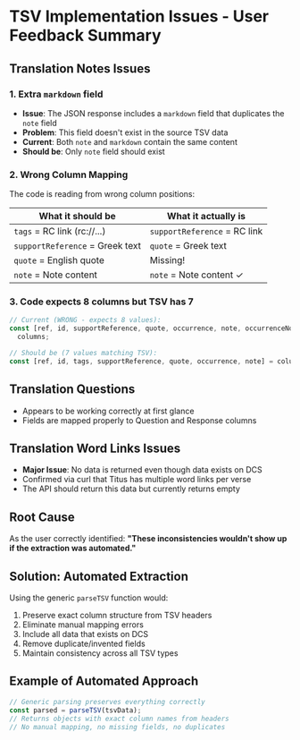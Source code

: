 # TSV Implementation Issues - User Feedback Summary

## Translation Notes Issues

### 1. Extra `markdown` field

- **Issue**: The JSON response includes a `markdown` field that duplicates the `note` field
- **Problem**: This field doesn't exist in the source TSV data
- **Current**: Both `note` and `markdown` contain the same content
- **Should be**: Only `note` field should exist

### 2. Wrong Column Mapping

The code is reading from wrong column positions:

| What it should be               | What it actually is          |
| ------------------------------- | ---------------------------- |
| `tags` = RC link (rc://...)     | `supportReference` = RC link |
| `supportReference` = Greek text | `quote` = Greek text         |
| `quote` = English quote         | Missing!                     |
| `note` = Note content           | `note` = Note content ✓      |

### 3. Code expects 8 columns but TSV has 7

```javascript
// Current (WRONG - expects 8 values):
const [ref, id, supportReference, quote, occurrence, note, occurrenceNote] =
  columns;

// Should be (7 values matching TSV):
const [ref, id, tags, supportReference, quote, occurrence, note] = columns;
```

## Translation Questions

- Appears to be working correctly at first glance
- Fields are mapped properly to Question and Response columns

## Translation Word Links Issues

- **Major Issue**: No data is returned even though data exists on DCS
- Confirmed via curl that Titus has multiple word links per verse
- The API should return this data but currently returns empty

## Root Cause

As the user correctly identified: **"These inconsistencies wouldn't show up if the extraction was automated."**

## Solution: Automated Extraction

Using the generic `parseTSV` function would:

1. Preserve exact column structure from TSV headers
2. Eliminate manual mapping errors
3. Include all data that exists on DCS
4. Remove duplicate/invented fields
5. Maintain consistency across all TSV types

## Example of Automated Approach

```javascript
// Generic parsing preserves everything correctly
const parsed = parseTSV(tsvData);
// Returns objects with exact column names from headers
// No manual mapping, no missing fields, no duplicates
```
